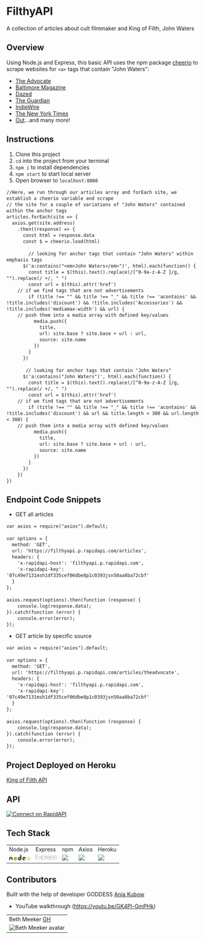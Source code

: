 # FilthyAPI
A collection of articles about cult filmmaker and King of Filth, John Waters

## Overview
Using Node.js and Express, this basic API uses the npm package [cheerio](https://www.npmjs.com/package/cheerio) to scrape websites for ```<a>``` 
tags that contain "John Waters":
  * [The Advocate](https://www.advocate.com)
  * [Baltimore Magazine](https://www.baltimoremagazine.com)
  * [Dazed](https://www.dazeddigital.com)
  * [The Guardian](https://www.theguardian.com)
  * [IndieWire](https://www.indiewire.com)
  * [The New York Times](https://www.nytimes.com)
  * [Out](https://www.out.com)...and many more!
  
## Instructions
  1. Clone this project
  2. ```cd``` into the project from your terminal
  3. ```npm i``` to install dependencies
  4. ```npm start``` to start local server
  5. Open browser to ```localhost:8000```
  
```node
//Here, we run through our articles array and forEach site, we establish a cheerio variable and scrape
// the site for a couple of variations of "John Waters" contained within the anchor tags 
articles.forEach(site => {
  axios.get(site.address)
    .then((response) => {
      const html = response.data
      const $ = cheerio.load(html)

        // looking for anchor tags that contain "John Waters" within emphasis tags
      $('a:contains("<em>John Waters</em>")', html).each(function() {
        const title = $(this).text().replace(/[^0-9a-z-A-Z ]/g, "").replace(/ +/, " ")
        const url = $(this).attr('href')
	// if we find tags that are not advertisements
        if (title !== "" && title !== "_" && title !== 'acontains' && !title.includes('discount') && !title.includes('Accessories') && !title.includes('mediamax-width') && url) {
	// push them into a madia array with defined key/values
          media.push({
            title,
            url: site.base ? site.base + url : url,
            source: site.name
          })
        }
      })
      
       // looking for anchor tags that contain "John Waters"
      $('a:contains("John Waters")', html).each(function() {
        const title = $(this).text().replace(/[^0-9a-z-A-Z ]/g, "").replace(/ +/, " ")
        const url = $(this).attr('href')
	// if we find tags that are not advertisements
        if (title !== "" && title !== "_" && title !== 'acontains' && !title.includes('discount') && url && title.length < 300 && url.length < 300) {
	// push them into a madia array with defined key/values
          media.push({
            title,
            url: site.base ? site.base + url : url,
            source: site.name
          })
        }
      })
    })
})
```
## Endpoint Code Snippets
- GET all articles
```node
var axios = require("axios").default;

var options = {
  method: 'GET',
  url: 'https://filthyapi.p.rapidapi.com/articles',
  headers: {
    'x-rapidapi-host': 'filthyapi.p.rapidapi.com',
    'x-rapidapi-key': '07c49e7131msh1df335cef06dbe8p1c0393jsn50aa8ba72cbf'
  }
};

axios.request(options).then(function (response) {
	console.log(response.data);
}).catch(function (error) {
	console.error(error);
});
```

- GET article by specific source
```node
var axios = require("axios").default;

var options = {
  method: 'GET',
  url: 'https://filthyapi.p.rapidapi.com/articles/theadvocate',
  headers: {
    'x-rapidapi-host': 'filthyapi.p.rapidapi.com',
    'x-rapidapi-key': '07c49e7131msh1df335cef06dbe8p1c0393jsn50aa8ba72cbf'
  }
};

axios.request(options).then(function (response) {
	console.log(response.data);
}).catch(function (error) {
	console.error(error);
});
```

## Project Deployed on Heroku
[King of Filth API](https://john-waters-api.herokuapp.com/)

## API 
<a href="https://rapidapi.com/bethm.meeker/api/filthyapi" target="_blank">
    <img src="https://storage.googleapis.com/rapidapi-documentation/connect-on-rapidapi-dark.png" width="215" alt="Connect on RapidAPI">
</a>

## Tech Stack
<table>
  <tr>
    <td>Node.js</td>
    <td>Express</td>
    <td>npm</td>
    <td>Axios</td>
    <td>Heroku</td>
  </tr>
  <tr>
    <td><img width="55" src="https://raw.githubusercontent.com/gilbarbara/logos/master/logos/nodejs.svg"/></td> 
    <td><img width="55" src="https://raw.githubusercontent.com/gilbarbara/logos/master/logos/express.svg"/></td>
    <td><img width="55" src="https://raw.githubusercontent.com/gilbarbara/logos/master/logos/npm.svg"/></td>  
    <td><img width="55" src="https://raw.githubusercontent.com/gilbarbara/logos/master/logos/axios.svg"/></td>
    <td><img width="55" src="https://raw.githubusercontent.com/gilbarbara/logos/master/logos/heroku.svg"/></td>
  </tr>
</table>

## Contributors
Built with the help of developer GODDESS [Ania Kubow](https://github.com/kubowania) 
  * YouTube walkthrough (https://youtu.be/GK4Pl-GmPHk)

<table>
  <tr>
   <td> Beth Meeker <a href="https://github.com/meekb">GH</td>
  </tr>
  </tr>
    <td><img src="https://avatars.githubusercontent.com/u/76264735?v=4" alt="Beth Meeker avatar"
    width="150" height="auto" /></td>
  </tr>
</table>
